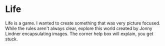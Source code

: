 # Life
Life is a game.  I wanted to create something that was very picture focused.  While the rules aren't always clear, explore this world created by Jonny Lindner encapsulating images.  The corner help box will explain, you get stuck.  
